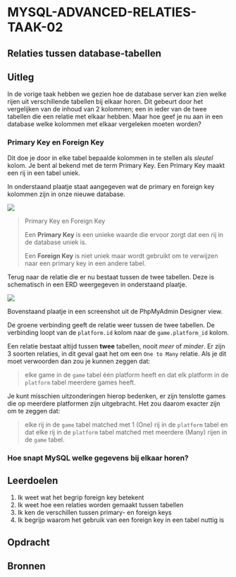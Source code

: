 # MYSQL-ADVANCED-RELATIES-TAAK-02

## Relaties tussen database-tabellen

## Uitleg

In de vorige taak hebben we gezien hoe de database server kan zien welke rijen uit verschillende tabellen bij elkaar horen. Dit gebeurt door het vergelijken van de inhoud van 2 kolommen; een in ieder van de twee tabellen die een relatie met elkaar hebben. Maar hoe geef je nu aan in een database welke kolommen met elkaar vergeleken moeten worden?

### Primary Key en Foreign Key

Dit doe je door in elke tabel bepaalde kolommen in te stellen als *sleutel* kolom. Je bent al bekend met de term Primary Key. Een Primary Key maakt een rij in een tabel uniek. 

In onderstaand plaatje staat aangegeven wat de primary en foreign key kolommen zijn in onze nieuwe database.

![](img/games-table-keys.jpg)



> Primary Key en Foreign Key
> 
> Een **Primary Key** is een unieke waarde die ervoor zorgt dat een rij in de database uniek is. 
> 
> Een **Foreign Key** is niet uniek maar wordt gebruikt om te verwijzen naar een primary key in een andere tabel.
> 
Terug naar de relatie die er nu bestaat tussen de twee tabellen. Deze is schematisch in een ERD weergegeven in onderstaand plaatje.

![](img/games-2tables-relationship.jpg)

Bovenstaand plaatje in een screenshot uit de PhpMyAdmin Designer view. 

De groene verbinding geeft de relatie weer tussen de twee tabellen. De verbinding loopt van de `platform.id` kolom naar de `game.platform_id` kolom.

Een relatie bestaat altijd tussen **twee** tabellen, nooit *meer* of *minder*. Er zijn 3 soorten relaties, in dit geval gaat het om een `One to Many` relatie. Als je dit moet verwoorden dan zou je kunnen zeggen dat: 

> elke game in de `game` tabel één platform heeft en dat elk platform in de `platform` tabel meerdere games heeft. 
 
Je kunt misschien uitzonderingen hierop bedenken, er zijn tenslotte games die op meerdere platformen zijn uitgebracht. Het zou daarom exacter zijn om te zeggen dat:

> elke rij in de `game` tabel matched met 1 (One) rij in de `platform` tabel en dat elke rij in de `platform` tabel matched met meerdere (Many) rijen in de `game` tabel. 

### Hoe snapt MySQL welke gegevens bij elkaar horen?






 


## Leerdoelen

1. Ik weet wat het begrip foreign key betekent
2. Ik weet hoe een relaties worden gemaakt tussen tabellen
3. Ik ken de verschillen tussen primary- en foreign keys
4. Ik begrijp waarom het gebruik van een foreign key in een tabel nuttig is

## Opdracht


## Bronnen

